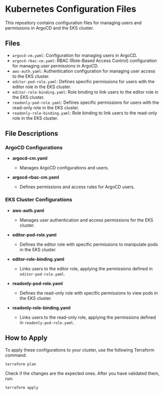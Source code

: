# Kubernetes Configuration Files

This repository contains configuration files for managing users and permissions in ArgoCD and the EKS cluster.

## Files

- `argocd-cm.yaml`: Configuration for managing users in ArgoCD.
- `argocd-rbac-cm.yaml`: RBAC (Role-Based Access Control) configuration for managing user permissions in ArgoCD.
- `aws-auth.yaml`: Authentication configuration for managing user access to the EKS cluster.
- `editor-pod-role.yaml`: Defines specific permissions for users with the editor role in the EKS cluster.
- `editor-role-binding.yaml`: Role binding to link users to the editor role in the EKS cluster.
- `readonly-pod-role.yaml`: Defines specific permissions for users with the read-only role in the EKS cluster.
- `readonly-role-binding.yaml`: Role binding to link users to the read-only role in the EKS cluster.

## File Descriptions

### ArgoCD Configurations

- **argocd-cm.yaml**
  - Manages ArgoCD configurations and users.
  
- **argocd-rbac-cm.yaml**
  - Defines permissions and access rules for ArgoCD users.

### EKS Cluster Configurations

- **aws-auth.yaml**
  - Manages user authentication and access permissions for the EKS cluster.
  
- **editor-pod-role.yaml**
  - Defines the editor role with specific permissions to manipulate pods in the EKS cluster.
  
- **editor-role-binding.yaml**
  - Links users to the editor role, applying the permissions defined in `editor-pod-role.yaml`.

- **readonly-pod-role.yaml**
  - Defines the read-only role with specific permissions to view pods in the EKS cluster.
  
- **readonly-role-binding.yaml**
  - Links users to the read-only role, applying the permissions defined in `readonly-pod-role.yaml`.

## How to Apply

To apply these configurations to your cluster, use the following Terraform command:

```bash
terraform plan
```

Check if the changes are the expected ones. After you have validated them, run:

```bash
terraform apply
```
